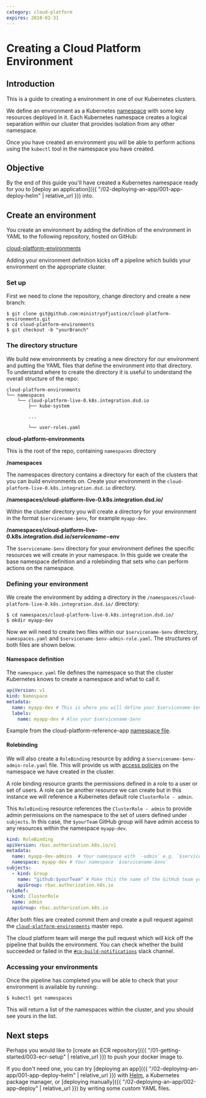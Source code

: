 ```yaml
---
category: cloud-platform
expires: 2018-01-31
---
```

# Creating a Cloud Platform Environment

## Introduction

This is a guide to creating a environment in one of our Kubernetes clusters.

We define an environment as a Kubernetes [namespace](https://kubernetes.io/docs/concepts/overview/working-with-objects/namespaces/) with some key resources deployed in it. Each Kubernetes namespace creates a logical separation within our cluster that provides isolation from any other namespace.

Once you have created an environment you will be able to perform actions using the `kubectl` tool in the namespace you have created.

## Objective

By the end of this guide you'll have created a Kubernetes namespace ready for you to [deploy an application]({{ "/02-deploying-an-app/001-app-deploy-helm" | relative_url }}) into.

## Create an environment

You create an environment by adding the definition of the environment in YAML to the following repository, hosted on GitHub:

[cloud-platform-environments](https://github.com/ministryofjustice/cloud-platform-environments)

Adding your environment definition kicks off a pipeline which builds your environment on the appropriate cluster.  

### Set up

First we need to clone the repository, change directory and create a new branch:

```
$ git clone git@github.com:ministryofjustice/cloud-platform-environments.git
$ cd cloud-platform-environments
$ git checkout -b "yourBranch"
```

### The directory structure

We build new environments by creating a new directory for our environment and putting the YAML files that define the environment into that directory. To understand where to create the directory it is useful to understand the overall structure of the repo:  

```
cloud-platform-environments
└── namespaces
    └── cloud-platform-live-0.k8s.integration.dsd.io
        ├── kube-system

        ...

        └── user-roles.yaml
```

**cloud-platform-environments**

This is the root of the repo, containing `namespaces` directory

**/namespaces**

The namespaces directory contains a directory for each of the clusters that you can build environments on. Create your environment in the `cloud-platform-live-0.k8s.integration.dsd.io` directory.

**/namespaces/cloud-platform-live-0.k8s.integration.dsd.io/**

Within the cluster directory you will create a directory for your environment in the format `$servicename-$env`, for example `myapp-dev`.

**/namespaces/cloud-platform-live-0.k8s.integration.dsd.io/$servicename-$env**

The `$servicename-$env` directory for your environment defines the specific resources we will create in your namespace. In this guide we create the base namespace definition and a rolebinding that sets who can perform actions on the namespace.

### Defining your environment

We create the environment by adding a directory in the `/namespaces/cloud-platform-live-0.k8s.integration.dsd.io/` directory:

```
$ cd namespaces/cloud-platform-live-0.k8s.integration.dsd.io/
$ mkdir myapp-dev
```

Now we will need to create two files within our `$servicename-$env` directory,  `namespaces.yaml` and `$servicename-$env-admin-role.yaml`. The structures of both files are shown below.

#### Namespace definition

The `namespace.yaml` file defines the namespace so that the cluster Kubernetes knows to create a namespace and what to call it.

```YAML
apiVersion: v1
kind: Namespace
metadata:
  name: myapp-dev # This is where you will define your $servicename-$env
  labels:
    name: myapp-dev # Also your $servicename-$env
```
Example from the cloud-platform-reference-app [namespace file](https://github.com/ministryofjustice/cloud-platform-environments/blob/master/namespaces/non-production.k8s.integration.dsd.io/reference-app/namespace.yaml).

#### Rolebinding

We will also create a `RoleBinding` resource by adding a `$servicename-$env-admin-role.yaml` file. This will provide us with [access policies](https://kubernetes.io/docs/admin/authorization/rbac/) on the namespace we have created in the cluster.

A role binding resource grants the permissions defined in a role to a user or set of users. A role can be another resource we can create but in this instance we will reference a Kubernetes default role `ClusterRole - admin`.

This `RoleBinding` resource references the `ClusterRole - admin` to provide  admin permissions on the namespace to the set of users defined under `subjects`. In this case, the `$yourTeam` GitHub group will have admin access to any resources within the namespace `myapp-dev`.

```YAML
kind: RoleBinding
apiVersion: rbac.authorization.k8s.io/v1
metadata:
  name: myapp-dev-admins  # Your namespace with `-admin` e.g. `$servicename-$env-admin`
  namespace: myapp-dev # Your namespace `$servicename-$env`
subjects:
  - kind: Group
    name: "github:$yourTeam" # Make this the name of the GitHub team you want to give access to
    apiGroup: rbac.authorization.k8s.io
roleRef:
  kind: ClusterRole
  name: admin
  apiGroup: rbac.authorization.k8s.io
```

After both files are created commit them and create a pull request against the [`cloud-platform-environments`](https://github.com/ministryofjustice/cloud-platform-environments) master repo.

The cloud platform team will merge the pull request which will kick off the pipeline that builds the environment. You can check whether the build succeeded or failed in the [`#cp-build-notifications`](https://mojdt.slack.com/messages/CA5MDLM34/) slack channel.  

### Accessing your environments

Once the pipeline has completed you will be able to check that your environment is available by running:

`$ kubectl get namespaces`

This will return a list of the namespaces within the cluster, and you should see yours in the list.

## Next steps
Perhaps you would like to [create an ECR repository]({{ "/01-getting-started/003-ecr-setup" | relative_url }}) to push your docker image to.

If you don't need one, you can try [deploying an app]({{ "/02-deploying-an-app/001-app-deploy-helm" | relative_url }}) with [Helm](https://helm.sh/), a Kubernetes package manager, or [deploying manually]({{ "/02-deploying-an-app/002-app-deploy" | relative_url }}) by writing some custom YAML files.
